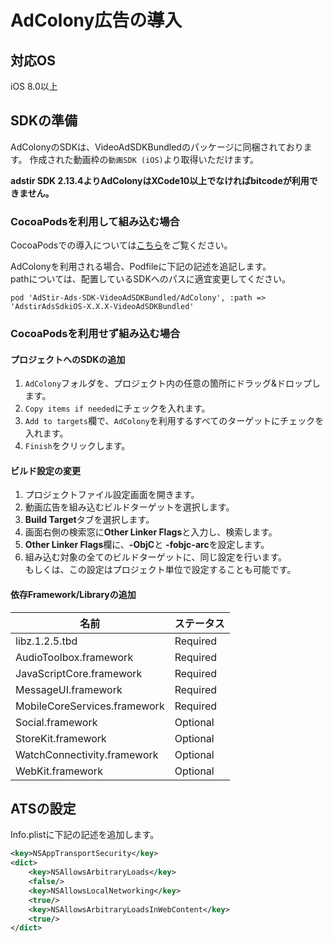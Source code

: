 # AdColony広告の導入

## 対応OS

iOS 8.0以上

## SDKの準備

AdColonyのSDKは、VideoAdSDKBundledのパッケージに同梱されております。
作成された動画枠の`動画SDK (iOS)`より取得いただけます。

**adstir SDK 2.13.4よりAdColonyはXCode10以上でなければbitcodeが利用できません。**

### CocoaPodsを利用して組み込む場合

CocoaPodsでの導入については[こちら](../init/cocoapods.md)をご覧ください。

AdColonyを利用される場合、Podfileに下記の記述を追記します。  
pathについては、配置しているSDKへのパスに適宜変更してください。

```
pod 'AdStir-Ads-SDK-VideoAdSDKBundled/AdColony', :path => 'AdstirAdsSdkiOS-X.X.X-VideoAdSDKBundled'
```

### CocoaPodsを利用せず組み込む場合

#### プロジェクトへのSDKの追加

1. `AdColony`フォルダを、プロジェクト内の任意の箇所にドラッグ&ドロップします。
1. `Copy items if needed`にチェックを入れます。
1. `Add to targets`欄で、`AdColony`を利用するすべてのターゲットにチェックを入れます。
1. `Finish`をクリックします。

#### ビルド設定の変更

1. プロジェクトファイル設定画面を開きます。
1. 動画広告を組み込むビルドターゲットを選択します。
1. **Build Target**タブを選択します。
1. 画面右側の検索窓に**Other Linker Flags**と入力し、検索します。
1. **Other Linker Flags**欄に、**-ObjC**と **-fobjc-arc**を設定します。  
1. 組み込む対象の全てのビルドターゲットに、同じ設定を行います。  
もしくは、この設定はプロジェクト単位で設定することも可能です。

#### 依存Framework/Libraryの追加

名前|ステータス
----|----
libz.1.2.5.tbd|Required
AudioToolbox.framework|Required
JavaScriptCore.framework|Required
MessageUI.framework|Required
MobileCoreServices.framework|Required
Social.framework|Optional
StoreKit.framework|Optional
WatchConnectivity.framework|Optional
WebKit.framework|Optional

## ATSの設定
Info.plistに下記の記述を追加します。

```xml
<key>NSAppTransportSecurity</key>
<dict>
    <key>NSAllowsArbitraryLoads</key>
    <false/>
    <key>NSAllowsLocalNetworking</key>
    <true/>
    <key>NSAllowsArbitraryLoadsInWebContent</key>
    <true/>
</dict>
```
